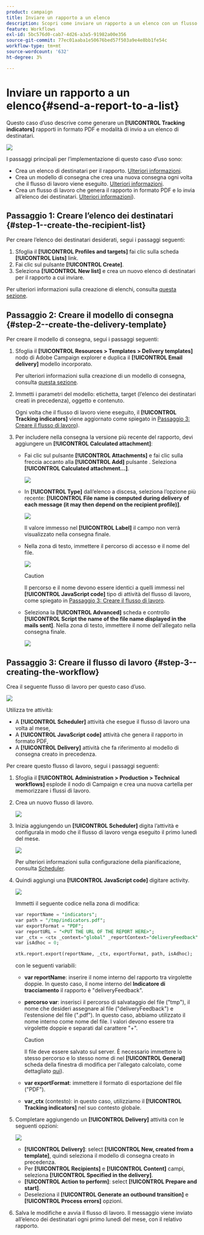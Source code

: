 ```yaml
---
product: campaign
title: Inviare un rapporto a un elenco
description: Scopri come inviare un rapporto a un elenco con un flusso di lavoro
feature: Workflows
exl-id: 5bc576d0-cab7-4d26-a3a5-91982a00e356
source-git-commit: 77ec01aaba1e50676bed57f503a9e4e8bb1fe54c
workflow-type: tm+mt
source-wordcount: '632'
ht-degree: 3%

---
```


# Inviare un rapporto a un elenco{#send-a-report-to-a-list}

Questo caso d’uso descrive come generare un **[!UICONTROL Tracking indicators]** rapporti in formato PDF e modalità di invio a un elenco di destinatari.

![](assets/use_case_report_intro.png)

I passaggi principali per l’implementazione di questo caso d’uso sono:

* Crea un elenco di destinatari per il rapporto. [Ulteriori informazioni](#step-1--create-the-recipient-list).
* Crea un modello di consegna che crea una nuova consegna ogni volta che il flusso di lavoro viene eseguito. [Ulteriori informazioni](#step-2--create-the-delivery-template).
* Crea un flusso di lavoro che genera il rapporto in formato PDF e lo invia all’elenco dei destinatari. [Ulteriori informazioni](#step-3--create-the-workflow)).

## Passaggio 1: Creare l’elenco dei destinatari {#step-1--create-the-recipient-list}

Per creare l’elenco dei destinatari desiderati, segui i passaggi seguenti:

1. Sfoglia il **[!UICONTROL Profiles and targets]** fai clic sulla scheda **[!UICONTROL Lists]** link.
1. Fai clic sul pulsante **[!UICONTROL Create]**.
1. Seleziona **[!UICONTROL New list]** e crea un nuovo elenco di destinatari per il rapporto a cui inviare.

Per ulteriori informazioni sulla creazione di elenchi, consulta [questa sezione](../../v8/audiences/create-audiences.md).

## Passaggio 2: Creare il modello di consegna {#step-2--create-the-delivery-template}

Per creare il modello di consegna, segui i passaggi seguenti:

1. Sfoglia il **[!UICONTROL Resources > Templates > Delivery templates]** nodo di Adobe Campaign explorer e duplica il **[!UICONTROL Email delivery]** modello incorporato.

   Per ulteriori informazioni sulla creazione di un modello di consegna, consulta [questa sezione](../../v8/send/create-templates.md).

1. Immetti i parametri del modello: etichetta, target (l’elenco dei destinatari creati in precedenza), oggetto e contenuto.

   Ogni volta che il flusso di lavoro viene eseguito, il **[!UICONTROL Tracking indicators]** viene aggiornato come spiegato in [Passaggio 3: Creare il flusso di lavoro](#step-3--creating-the-workflow)).

1. Per includere nella consegna la versione più recente del rapporto, devi aggiungere un **[!UICONTROL Calculated attachment]**:

   * Fai clic sul pulsante **[!UICONTROL Attachments]** e fai clic sulla freccia accanto alla **[!UICONTROL Add]** pulsante . Seleziona **[!UICONTROL Calculated attachment...]**.

      ![](assets/use_case_report_4.png)

   * In **[!UICONTROL Type]** dall’elenco a discesa, seleziona l’opzione più recente: **[!UICONTROL File name is computed during delivery of each message (it may then depend on the recipient profile)]**.

      ![](assets/use_case_report_5.png)

      Il valore immesso nel **[!UICONTROL Label]** il campo non verrà visualizzato nella consegna finale.

   * Nella zona di testo, immettere il percorso di accesso e il nome del file.

      ![](assets/use_case_report_6.png)

      >[!CAUTION]
      >
      >Il percorso e il nome devono essere identici a quelli immessi nel **[!UICONTROL JavaScript code]** tipo di attività del flusso di lavoro, come spiegato in [Passaggio 3: Creare il flusso di lavoro](#step-3--creating-the-workflow).

   * Seleziona la **[!UICONTROL Advanced]** scheda e controllo **[!UICONTROL Script the name of the file name displayed in the mails sent]**. Nella zona di testo, immettere il nome dell&#39;allegato nella consegna finale.

      ![](assets/use_case_report_6b.png)

## Passaggio 3: Creare il flusso di lavoro {#step-3--creating-the-workflow}

Crea il seguente flusso di lavoro per questo caso d’uso.

![](assets/use_case_report_8.png)

Utilizza tre attività:

* A **[!UICONTROL Scheduler]** attività che esegue il flusso di lavoro una volta al mese,
* A **[!UICONTROL JavaScript code]** attività che genera il rapporto in formato PDF,
* A **[!UICONTROL Delivery]** attività che fa riferimento al modello di consegna creato in precedenza.

Per creare questo flusso di lavoro, segui i passaggi seguenti:

1. Sfoglia il **[!UICONTROL Administration > Production > Technical workflows]** esplode il nodo di Campaign e crea una nuova cartella per memorizzare i flussi di lavoro.
1. Crea un nuovo flusso di lavoro.

   ![](assets/use_case_report_7.png)

1. Inizia aggiungendo un **[!UICONTROL Scheduler]** digita l’attività e configurala in modo che il flusso di lavoro venga eseguito il primo lunedì del mese.

   ![](assets/use_case_report_9.png)

   Per ulteriori informazioni sulla configurazione della pianificazione, consulta [Scheduler](scheduler.md).

1. Quindi aggiungi una **[!UICONTROL JavaScript code]** digitare activity.

   ![](assets/use_case_report_10.png)

   Immetti il seguente codice nella zona di modifica:

   ```sql
   var reportName = "indicators";
   var path = "/tmp/indicators.pdf";
   var exportFormat = "PDF";
   var reportURL = "<PUT THE URL OF THE REPORT HERE>";
   var _ctx = <ctx _context="global" _reportContext="deliveryFeedback" />
   var isAdhoc = 0;
   
   xtk.report.export(reportName, _ctx, exportFormat, path, isAdhoc);
   ```


   con le seguenti variabili:

   * **var reportName**: inserire il nome interno del rapporto tra virgolette doppie. In questo caso, il nome interno del **Indicatore di tracciamento** il rapporto è &quot;deliveryFeedback&quot;.
   * **percorso var**: inserisci il percorso di salvataggio del file (&quot;tmp&quot;), il nome che desideri assegnare al file (&quot;deliveryFeedback&quot;) e l’estensione del file (&quot;.pdf&quot;). In questo caso, abbiamo utilizzato il nome interno come nome del file. I valori devono essere tra virgolette doppie e separati dal carattere &quot;+&quot;.

      >[!CAUTION]
      >
      >Il file deve essere salvato sul server. È necessario immettere lo stesso percorso e lo stesso nome di nel **[!UICONTROL General]** scheda della finestra di modifica per l&#39;allegato calcolato, come dettagliato [qui](#step-2--create-the-delivery-template)).

   * **var exportFormat**: immettere il formato di esportazione del file (&quot;PDF&quot;).
   * **var_ctx** (contesto): in questo caso, utilizziamo il **[!UICONTROL Tracking indicators]** nel suo contesto globale.

1. Completare aggiungendo un **[!UICONTROL Delivery]** attività con le seguenti opzioni:

   ![](assets/use_case_report_11.png)

   * **[!UICONTROL Delivery]**: select **[!UICONTROL New, created from a template]**, quindi seleziona il modello di consegna creato in precedenza.
   * Per **[!UICONTROL Recipients]** e **[!UICONTROL Content]** campi, seleziona **[!UICONTROL Specified in the delivery]**.
   * **[!UICONTROL Action to perform]**: select **[!UICONTROL Prepare and start]**.
   * Deseleziona il **[!UICONTROL Generate an outbound transition]** e **[!UICONTROL Process errors]** opzioni.

1. Salva le modifiche e avvia il flusso di lavoro. Il messaggio viene inviato all’elenco dei destinatari ogni primo lunedì del mese, con il relativo rapporto.
